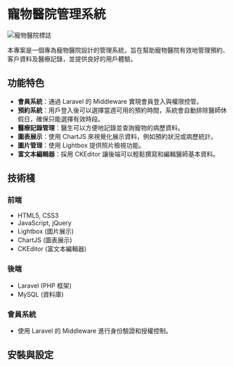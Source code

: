 # 寵物醫院管理系統

![寵物醫院標誌](https://i.imgur.com/example.png)


本專案是一個專為寵物醫院設計的管理系統，旨在幫助寵物醫院有效地管理預約、客戶資料及醫療記錄，並提供良好的用戶體驗。

## 功能特色

- **會員系統**：通過 Laravel 的 Middleware 實現會員登入與權限控管。
- **預約系統**：用戶登入後可以選擇當週可用的預約時間，系統會自動排除醫師休假日，確保只能選擇有效時段。
- **醫療記錄管理**：醫生可以方便地記錄並查詢寵物的病歷資料。
- **圖表展示**：使用 ChartJS 來視覺化展示資料，例如預約狀況或病歷統計。
- **圖片管理**：使用 Lightbox 提供照片檢視功能。
- **富文本編輯器**：採用 CKEditor 讓後端可以輕鬆撰寫和編輯醫師基本資料。

## 技術棧

### 前端

- HTML5, CSS3
- JavaScript, jQuery
- Lightbox (圖片展示)
- ChartJS (圖表展示)
- CKEditor (富文本編輯器)

### 後端

- Laravel (PHP 框架)
- MySQL (資料庫)

### 會員系統

- 使用 Laravel 的 Middleware 進行身份驗證和授權控制。

## 安裝與設定
